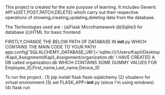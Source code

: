 This project is created for the sole purpose of learning.
It includes Generic API's(GET,POST,PATCH,DELETE) which carry out their respective operations of showing,creating,updating,deleting data from the database.

The Technologies used are : (a)Flask Microframework (b)Sqlite3 for database (c)HTML for basic frontend

FIRSTLY,CHANGE THE BELOW PATH OF DATABASE IN __init__.py WHICH CONTAINS THE MAIN CODE TO YOUR PATH app.config['SQLALCHEMY_DATABASE_URI']='sqlite:////Users/Kapil/Desktop/Kapil_Assignment/Kapil_Assignment/organization.db'
I HAVE CREATED A DB called organization.db WHICH CONTAINS SOME DUMMY VALUES FOR Employee_ID,First_name,Last_name,Device_ID

To run the project : 
(1) pip install flask flask-sqlalchemy 
(2) vitualenv for virtual environment
(3) set FLASK_APP=__init__.py (since I'm using windows)
(4) flask run
